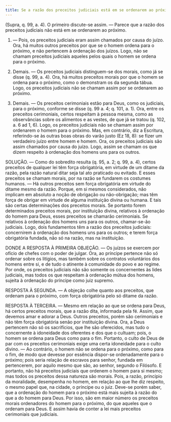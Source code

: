 ```yaml
---
title: Se a razão dos preceitos judiciais está em se ordenarem ao próximo
---
```


(Supra, q. 99, a. 4).
  O primeiro discute-se assim. — Parece que a razão dos preceitos judiciais não está em se ordenarem ao próximo.  

1. — Pois, os preceitos judiciais eram assim chamados por causa do juízo. Ora, há muitos outros preceitos por que se o homem ordena para o próximo, e não pertencem à ordenação dos juízos. Logo, não se chamam preceitos judiciais aqueles pelos quais o homem se ordena para o próximo.  

2. Demais. — Os preceitos judiciais distinguem-se dos morais, como já se disse (q. 99, a. 4). Ora, há muitos preceitos morais por que o homem se ordena para o próximo, como o demonstram os da segunda tábua. Logo, os preceitos judiciais não se chamam assim por se ordenarem ao próximo.  

3. Demais. — Os preceitos cerimoniais estão para Deus, como os judiciais, para o próximo, conforme se disse (q. 99 a. 4; q. 101, a. 1). Ora, entre os preceitos cerimoniais, certos respeitam à pessoa mesma, como as observâncias sobre os alimentos e as vestes, de que já se tratou (q. 102, a. 6 ad 1, 6). Logo, os preceitos judiciais não se chamam assim por ordenarem o homem para o próximo.  Mas, em contrário, diz a Escritura, referindo-se às outras boas obras do varão justo (Ez 18, 8): se fizer um verdadeiro juízo entre homem e homem. Ora, os preceitos judiciais são assim chamados por causa do juízo. Logo, assim se chamam os que dizem respeito à ordenação dos homens uns para os outros.  

SOLUÇÃO. — Como do sobredito resulta (q. 95, a. 2; q. 99, a. 4), certos preceitos de qualquer lei têm força obrigatória, em virtude de um ditame da razão, pela razão natural ditar seja tal ato praticado ou evitado. E esses preceitos se chamam morais, por na razão se fundarem os costumes humanos. — Há outros preceitos sem força obrigatória em virtude do ditame mesmo da razão. Porque, em si mesmos considerados, não implicam em absoluto a noção de obrigação ou não-obrigação; mas têm força de obrigar em virtude de alguma instituição divina ou humana. E tais são certas determinações dos preceitos morais.  Se portanto forem determinados preceitos morais, por instituição divina, relativos à ordenação do homem para Deus, esses preceitos se chamarão cerimoniais. Se relativos à ordenação dos homens uns para os outros, chamar-se-ão judiciais. Logo, dois fundamentos têm a razão dos preceitos judiciais: concernirem à ordenação dos homens uns para os outros; e terem força obrigatória fundada, não só na razão, mas na instituição.  

DONDE A RESPOSTA À PRIMEIRA OBJEÇÃO. — Os juízos se exercem por ofício de chefes com o poder de julgar. Ora, ao príncipe pertence não só ordenar sobre os litígios, mas também sobre os contratos voluntários dos homens entre si, e de tudo o atinente à comunidade do povo e ao regime. Por onde, os preceitos judiciais não são somente os concernentes às lides judiciais, mas todos os que respeitam à ordenação mútua dos homens, sujeita à ordenação do príncipe como juiz supremo. 

RESPOSTA À SEGUNDA. — A objeção colhe quanto aos preceitos, que ordenam para o próximo, com força obrigatória pelo só ditame da razão.  

RESPOSTA À TERCEIRA. — Mesmo em relação ao que se ordena para Deus, há certos preceitos morais, que a razão dita, informada pela fé. Assim, que devemos amar e adorar a Deus. Outros preceitos, porém são cerimoniais e não têm força obrigatória senão por instituição divina. Ora, a Deus pertencem não só os sacrifícios, que lhe são oferecidos, mas tudo o concernente à idoneidade dos oferentes e dos que o cultuam; pois, o homem se ordena para Deus como para o fim. Portanto, o culto de Deus de par com os preceitos cerimoniais exige uma certa idoneidade para o culto divino. — Ao contrário, o homem não se ordena para o próximo, como para o fim, de modo que devesse por essência dispor-se ordenadamente para o próximo; pois seria relação de escravos para senhor, fundada em pertencerem, por aquilo mesmo que são, ao senhor, segundo o Filósofo. E portanto, não há preceitos judiciais que ordenem o homem para si mesmo; mas todos os preceitos dessa natureza são morais. Pois, a razão, princípio da moralidade, desempenha no homem, em relação ao que lhe diz respeito, o mesmo papel que, na cidade, o príncipe ou o juiz. Deve-se porém saber, que a ordenação do homem para o próximo está mais sujeita à razão do que a do homem para Deus. Por isso, são em maior número os preceitos morais ordenadores do homem para o próximo, do que aqueles que o ordenam para Deus. E assim havia de conter a lei mais preceitos cerimoniais que judiciais.